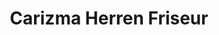 ---
title: "Carizma Herren Friseur"
url: /schloss-holte-stukenbrock/carizma-herren-friseur/
shop: Friseur
---